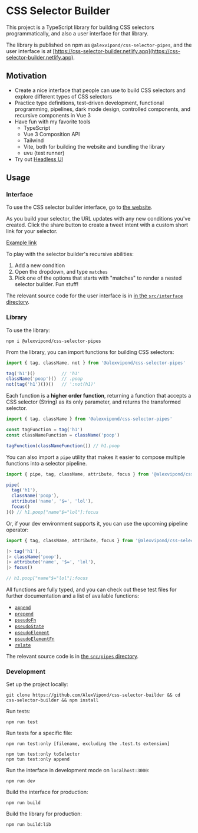 # CSS Selector Builder

This project is a TypeScript library for building CSS selectors programmatically, and also a user interface for that library.

The library is published on npm as `@alexvipond/css-selector-pipes`, and the user interface is at [https://css-selector-builder.netlify.app](https://css-selector-builder.netlify.app).


## Motivation

- Create a nice interface that people can use to build CSS selectors and explore different types of CSS selectors
- Practice type definitions, test-driven development, functional programming, pipelines, dark mode design, controlled components, and recursive components in Vue 3
- Have fun with my favorite tools
  - TypeScript
  - Vue 3 Composition API
  - Tailwind
  - Vite, both for building the website and bundling the library
  - uvu (test runner)
- Try out [Headless UI](https://headlessui.dev/)


## Usage

### Interface

To use the CSS selector builder interface, go to [the website](https://css-selector-builder.netlify.app).

As you build your selector, the URL updates with any new conditions you've created. Click the share button to create a tweet intent with a custom short link for your selector.

[Example link](https://css-selector-builder.netlify.app/?conditions=[[{"id"%3A"joTEMeGs"%2C"pipe"%3A"has+a+tag%2C+which+I'll+specify"%2C"args"%3A["html"]}%2C{"id"%3A"eYipSw24"%2C"pipe"%3A"matches+any+of+one+or+more+selectors%2C+which+I'll+specify%2C+and+retains+the+specificity+of+the+most+specific+matching+selector"%2C"args"%3A[[{"id"%3A"6hpjy1gY"%2C"pipe"%3A"has+a+class%2C+which+I'll+specify"%2C"args"%3A["fun"]}]]}]%2C[{"id"%3A"hKwnFaB3"%2C"pipe"%3A"has+an+ID%2C+which+I'll+specify"%2C"args"%3A["💩"]}]])

To play with the selector builder's recursive abilities:
1. Add a new condition
2. Open the dropdown, and type `matches`
3. Pick one of the options that starts with "matches" to render a nested selector builder. Fun stuff!

The relevant source code for the user interface is in [in the `src/interface` directory](https://github.com/AlexVipond/css-selector-builder/tree/main/src/interface).



### Library

To use the library:

```shell
npm i @alexvipond/css-selector-pipes
```

From the library, you can import functions for building CSS selectors:

```ts
import { tag, className, not } from '@alexvipond/css-selector-pipes'

tag('h1')()          // 'h1'
className('poop')()  // .poop
not(tag('h1')())()   // ':not(h1)'
```

Each function is a **higher order function**, returning a function that accepts a CSS selector (String) as its only parameter, and returns the transformed selector.

```js
import { tag, className } from '@alexvipond/css-selector-pipes'

const tagFunction = tag('h1')
const classNameFunction = className('poop')

tagFunction(classNameFunction()) // h1.poop
```

You can also import a `pipe` utility that makes it easier to compose multiple functions into a selector pipeline.

```js
import { pipe, tag, className, attribute, focus } from '@alexvipond/css-selector-pipes'

pipe(
  tag('h1'),
  className('poop'),
  attribute('name', '$=', 'lol'),
  focus()
)() // h1.poop["name"$="lol"]:focus
```

Or, if your dev environment supports it, you can use the upcoming pipeline operator:

```js
import { tag, className, attribute, focus } from '@alexvipond/css-selector-pipes'

|> tag('h1'),
|> className('poop'),
|> attribute('name', '$=', 'lol'),
|> focus()

// h1.poop["name"$="lol"]:focus
```

All functions are fully typed, and you can check out these test files for further documentation and a list of available functions:

- [`append`](https://github.com/AlexVipond/css-selector-builder/blob/main/tests/node/append.test.ts)
- [`prepend`](https://github.com/AlexVipond/css-selector-builder/blob/main/tests/node/prepend.test.ts)
- [`pseudoFn`](https://github.com/AlexVipond/css-selector-builder/blob/main/tests/node/pseudoFn.test.ts)
- [`pseudoState`](https://github.com/AlexVipond/css-selector-builder/blob/main/tests/node/pseudoState.test.ts)
- [`pseudoElement`](https://github.com/AlexVipond/css-selector-builder/blob/main/tests/node/pseudoElement.test.ts)
- [`pseudoElementFn`](https://github.com/AlexVipond/css-selector-builder/blob/main/tests/node/pseudoElementFn.test.ts)
- [`relate`](https://github.com/AlexVipond/css-selector-builder/blob/main/tests/node/relate.test.ts)

The relevant source code is in [the `src/pipes` directory](https://github.com/AlexVipond/css-selector-builder/tree/main/src/pipes).


### Development

Set up the project locally:

```shell
git clone https://github.com/AlexVipond/css-selector-builder && cd css-selector-builder && npm install
```

Run tests:

```shell
npm run test
```

Run tests for a specific file:

```shell
npm run test:only [filename, excluding the .test.ts extension]

npm tun test:only toSelector
npm tun test:only append
```

Run the interface in development mode on `localhost:3000`:

```shell
npm run dev
```

Build the interface for production:

```shell
npm run build
```

Build the library for production:

```shell
npm run build:lib
```
